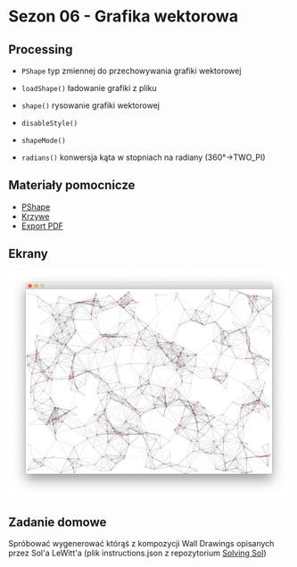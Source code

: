 # Sezon 06 - Grafika wektorowa

## Processing

- `PShape` typ zmiennej do przechowywania grafiki wektorowej
- `loadShape()` ładowanie grafiki z pliku
- `shape()` rysowanie grafiki wektorowej
- `disableStyle()`
- `shapeMode()`

- `radians()` konwersja kąta w stopniach na radiany (360°->TWO_PI)

## Materiały pomocnicze

- [PShape](https://processing.org/tutorials/pshape)
- [Krzywe](https://processing.org/tutorials/curves)
- [Export PDF](https://processing.org/reference/libraries/pdf/index.html)

## Ekrany

![](e04.png)

## Zadanie domowe

Spróbować wygenerować którąś z kompozycji Wall Drawings opisanych przez Sol'a LeWitt'a (plik instructions.json z repozytorium [Solving Sol](https://github.com/wholepixel/solving-sol))